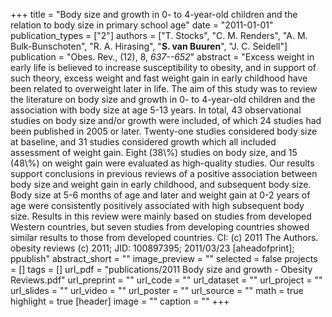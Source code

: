 +++
title = "Body size and growth in 0- to 4-year-old children and the relation to body size in primary school age"
date = "2011-01-01"
publication_types = ["2"]
authors = ["T. Stocks", "C. M. Renders", "A. M. Bulk-Bunschoten", "R. A. Hirasing", "**S. van Buuren**", "J. C. Seidell"]
publication = "Obes. Rev., (12), 8, _637--652_"
abstract = "Excess weight in early life is believed to increase susceptibility to obesity, and in support of such theory, excess weight and fast weight gain in early childhood have been related to overweight later in life. The aim of this study was to review the literature on body size and growth in 0- to 4-year-old children and the association with body size at age 5-13 years. In total, 43 observational studies on body size and/or growth were included, of which 24 studies had been published in 2005 or later. Twenty-one studies considered body size at baseline, and 31 studies considered growth which all included assessment of weight gain. Eight (38\\%) studies on body size, and 15 (48\\%) on weight gain were evaluated as high-quality studies. Our results support conclusions in previous reviews of a positive association between body size and weight gain in early childhood, and subsequent body size. Body size at 5-6 months of age and later and weight gain at 0-2 years of age were consistently positively associated with high subsequent body size. Results in this review were mainly based on studies from developed Western countries, but seven studies from developing countries showed similar results to those from developed countries. CI: (c) 2011 The Authors. obesity reviews (c) 2011; JID: 100897395; 2011/03/23 [aheadofprint]; ppublish"
abstract_short = ""
image_preview = ""
selected = false
projects = []
tags = []
url_pdf = "publications/2011 Body size and growth - Obesity Reviews.pdf"
url_preprint = ""
url_code = ""
url_dataset = ""
url_project = ""
url_slides = ""
url_video = ""
url_poster = ""
url_source = ""
math = true
highlight = true
[header]
image = ""
caption = ""
+++
